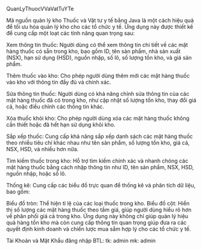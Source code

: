 QuanLyThuocVVaVatTuYTe

Mã nguồn quản lý kho Thuốc và Vật tư y tế bằng Java là một cách hiệu quả để tối ưu hóa quản lý kho cho các tổ chức y tế. Ứng dụng này được thiết kế để cung cấp một loạt các tính năng quan trọng sau:

Xem thông tin thuốc: Người dùng có thể xem thông tin chi tiết về các mặt hàng thuốc có sẵn trong kho, bao gồm ID, tên sản phẩm, nhà sản xuất (NSX), hạn sử dụng (HSD), nguồn nhập, số lô, số lượng tồn kho, và giá sản phẩm.

Thêm thuốc vào kho: Cho phép người dùng thêm mới các mặt hàng thuốc vào kho với thông tin đầy đủ và chính xác.

Sửa thông tin thuốc: Người dùng có khả năng chỉnh sửa thông tin của các mặt hàng thuốc đã có trong kho, như cập nhật số lượng tồn kho, thay đổi giá cả, hoặc điều chỉnh các thông tin khác.

Xóa thuốc khỏi kho: Cho phép người dùng xóa các mặt hàng thuốc không cần thiết hoặc đã hết hạn sử dụng khỏi kho.

Sắp xếp thuốc: Cung cấp khả năng sắp xếp danh sách các mặt hàng thuốc theo nhiều tiêu chí khác nhau như tên sản phẩm, số lượng tồn kho, giá cả, NSX, HSD, và nhiều hơn nữa.

Tìm kiếm thuốc trong kho: Hỗ trợ tìm kiếm chính xác và nhanh chóng các mặt hàng thuốc bằng cách nhập thông tin như ID, tên sản phẩm, NSX, HSD, nguồn nhập, hoặc số lô.

Thống kê: Cung cấp các biểu đồ trực quan để thống kê và phân tích dữ liệu, bao gồm:

Biểu đồ tròn: Thể hiện tỉ lệ của các loại thuốc trong kho.
Biểu đồ cột: Hiển thị số lượng các mặt hàng thuốc theo tầm giá, giúp người dùng hiểu rõ hơn về phân phối giá cả trong kho.
Ứng dụng này không chỉ giúp quản lý hiệu quả hàng tồn kho mà còn cung cấp thông tin quan trọng giúp đưa ra các quyết định kinh doanh và chiến lược mua sắm hợp lý cho các tổ chức y tế.

Tài Khoản và Mật Khẩu đăng nhập BTL: 
tk: admin
mk: admin
